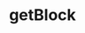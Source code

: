 ---
title: getBlock
excerpt: |
  A page of a collection of blocks in **ascending** order that satisfies
  query parameters. Any block from the chain database is returned. **This
  includes orphaned blocks.**
api:
  file: api.json
  operationId: rpc-kadena-getblock
hidden: false
---